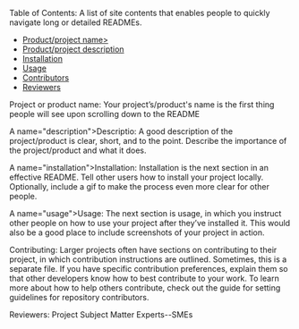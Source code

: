 
Table of Contents: A list of site contents that enables people to quickly navigate long or detailed READMEs.
<ul>
  <li><a href="#name">Product/project name></a></li>
  <li><a href="#description">Product/project description</a></li>
  <li><a href="#installation">Installation</a></li>
  <li><a href="#usage">Usage</a></li>
  <li><a href="contributors">Contributors</a></li>
  <li><a href="reviewers">Reviewers</a></li>
</ul>

<A name="name">Project or product name</A>: Your project’s/product's name is the first thing people will see upon scrolling down to the README

A name="description">Descriptio</A>: A good description of the project/product is clear, short, and to the point. Describe the importance of the project/product  and what it does.

A name="installation">Installation</a>: Installation is the next section in an effective README. Tell other users how to install your project locally. Optionally, include a gif to make the process even more clear for other people.

A name="usage">Usage</a>: The next section is usage, in which you instruct other people on how to use your project after they’ve installed it. This would also be a good place to include screenshots of your project in action.

<A name="contributors">Contributing</a>: Larger projects often have sections on contributing to their project, in which contribution instructions are outlined. Sometimes, this is a separate file. If you have specific contribution preferences, explain them so that other developers know how to best contribute to your work. To learn more about how to help others contribute, check out the guide for setting guidelines for repository contributors.

<A name="reviewers">Reviewers: Project Subject Matter Experts--SMEs</a>
</ul>
